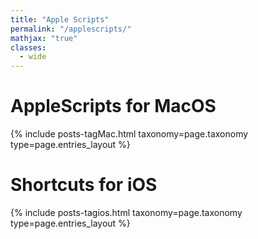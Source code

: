 ```yaml
---
title: "Apple Scripts"
permalink: "/applescripts/"
mathjax: "true"
classes:
  - wide
---
```


# AppleScripts for MacOS

<div class="entries-{{ page.entries_layout | default: 'list' }}">
  {% include posts-tagMac.html taxonomy=page.taxonomy type=page.entries_layout %}
</div>

# Shortcuts for iOS 

<div class="entries-{{ page.entries_layout | default: 'list' }}">
  {% include posts-tagios.html taxonomy=page.taxonomy type=page.entries_layout %}
</div>